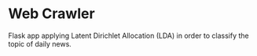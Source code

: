 # Web Crawler

Flask app applying Latent Dirichlet Allocation (LDA) in order to classify the topic of daily news.
